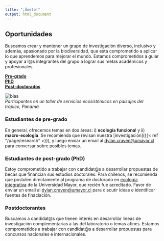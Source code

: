 ```yaml
---
title: "¡Únete!"
output: html_document
---
```

## Oportunidades      

Buscamos crear y mantener un grupo de investigación diverso, inclusivo y además, apasionado por la biodiversidad, que está comprometido a aplicar lo que aprendemos para mejorar el mundo. Estamos comprometidos a guiar y apoyar a l@s integrantes del grupo a lograr sus metas académicos y profesionales.  

[**Pre-grado**](#estudiantes-de-pre-grado)   
[**PhD**](#estudiantes-de-post-grado)   
[**Post-doctorados**](#post-doctorantes)  

![blaa](/img/ELTI_estudiantes22.png)  
_Participantes en un taller de servicios ecosistémicos en paisajes del trópico, Panamá_

### Estudiantes de pre-grado  

En general, ofrecemos temas en dos áreas: i) **ecología funcional** y 
ii) **macro-ecología**. Se recomienda que revisan nuestra [investigación]({{< ref "/page/research" >}}), y
luego enviar un email al <dylan.craven@umayor.cl> para conversar sobre posibles temas.  

### Estudiantes de post-grado (PhD) 

Estoy comprometido a trabajar con candidat@s a desarrollar propuestas de becas que financian 
sus estudios doctorales. Para chilenos, se recomienda que postulen directamente al 
programa de doctorado en [ecologia integrativa](https://www.umayor.cl/postgradomayor/20007?programa=doctorado-en-ecologia-integrativa-(santiago)&medio=20007) de la Universidad Mayor, que recién fue acreditado. Favor de enviar un email al <dylan.craven@umayor.cl> 
para discutir ideas e identificar fuentes de finaciación.   

### Postdoctorantes  

Buscamos a candidat@s que tienen interés en desarrollar lineas de investigación complementarias a
las del laboratorio o temas afines. Estamos comprometidos a trabajar con candidat@s a desarrollar propuestas para concursos nacionales e internacionales.  
